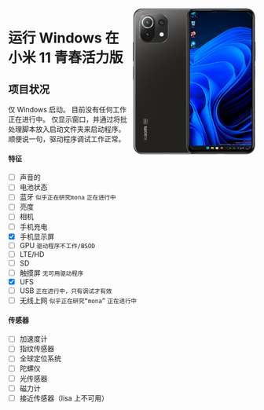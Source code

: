 <img align="right" src="https://github.com/ETCHDEV/Port-Windows-11-Xiaomi-11-Lite-NE/blob/main/lisa.png " width="250" alt="小米 11 青春活力版 上运行 Windows 11">


# 运行 Windows 在 小米 11 青春活力版

## 项目状况

仅 Windows 启动。 目前没有任何工作正在进行中。 仅显示窗口，并通过将批处理脚本放入启动文件夹来启动程序。 顺便说一句，驱动程序调试工作正常。

#### 特征

- [ ] 声音的
- [ ] 电池状态
- [ ] 蓝牙 `似乎正在研究mona` `正在进行中`
- [ ] 亮度
- [ ] 相机
- [ ] 手机充电
- [x] 手机显示屏
- [ ] GPU `驱动程序不工作/BSOD`
- [ ] LTE/HD
- [ ] SD
- [ ] 触摸屏 `无可用驱动程序`
- [x] UFS
- [ ] USB `正在进行中，只有调试才有效`
- [ ] 无线上网 `似乎正在研究“mona”` `正在进行中`
#### 传感器
- [ ] 加速度计
- [ ] 指纹传感器
- [ ] 全球定位系统
- [ ] 陀螺仪
- [ ] 光传感器
- [ ] 磁力计
- [ ] 接近传感器（lisa 上不可用）
